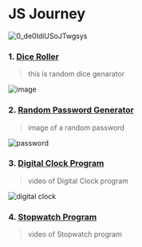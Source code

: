 # JS Journey

![0_de0IdiUSoJTwgsys](https://github.com/AsilbekNosirov/JavaScript/assets/134529632/72120f32-ae85-4238-8053-a4e03d353b8b)


### 1. [Dice Roller](https://github.com/AsilbekNosirov/JavaScript/tree/master/12-dice_roller)

> this is random dice genarator

![image](https://github.com/AsilbekNosirov/JavaScript/assets/134529632/4a058cd2-8fa8-4c11-8067-12bccdbcf71f)

### 2. [Random Password Generator](https://github.com/AsilbekNosirov/JavaScript/tree/master/13-random-password)

> image of a random password

![password](https://github.com/AsilbekNosirov/JavaScript/assets/134529632/fad05d0e-4a50-42e9-a1a7-5cc1847f2024)

### 3. [Digital Clock Program](https://github.com/AsilbekNosirov/JavaScript/tree/master/37-Digital-Clock-Program)

> video of Digital Clock program

![digital clock](https://github.com/AsilbekNosirov/JavaScript/assets/134529632/e1050a1c-beea-45c5-8dec-bb15836c14b2)

### 4. [Stopwatch Program](https://github.com/AsilbekNosirov/JavaScript/tree/master/38-Stopwatch-program)

>video of Stopwatch program

